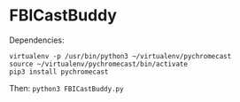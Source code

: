 # FBICastBuddy
Dependencies:
```
virtualenv -p /usr/bin/python3 ~/virtualenv/pychromecast
source ~/virtualenv/pychromecast/bin/activate
pip3 install pychromecast
```
Then:
`python3 FBICastBuddy.py`
